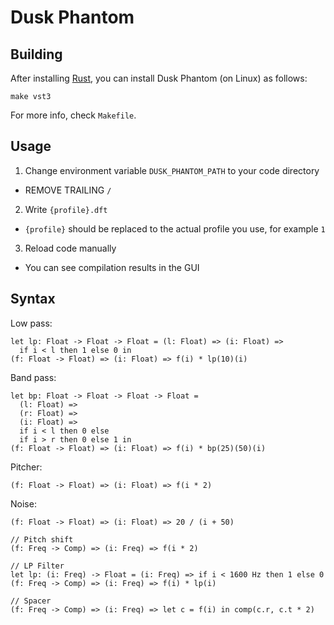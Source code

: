 # Dusk Phantom

## Building

After installing [Rust](https://rustup.rs/), you can install Dusk Phantom (on Linux) as follows:

```shell
make vst3
```

For more info, check `Makefile`.

## Usage

1. Change environment variable `DUSK_PHANTOM_PATH` to your code directory
  - REMOVE TRAILING `/`
2. Write `{profile}.dft`
  - `{profile}` should be replaced to the actual profile you use, for example `1`
3. Reload code manually
  - You can see compilation results in the GUI

## Syntax

Low pass:

```dp
let lp: Float -> Float -> Float = (l: Float) => (i: Float) => 
  if i < l then 1 else 0 in
(f: Float -> Float) => (i: Float) => f(i) * lp(10)(i)
```

Band pass:

```dp
let bp: Float -> Float -> Float -> Float = 
  (l: Float) => 
  (r: Float) =>
  (i: Float) => 
  if i < l then 0 else 
  if i > r then 0 else 1 in
(f: Float -> Float) => (i: Float) => f(i) * bp(25)(50)(i)
```

Pitcher:

```dp
(f: Float -> Float) => (i: Float) => f(i * 2)
```

Noise:

```dp
(f: Float -> Float) => (i: Float) => 20 / (i + 50)
```

```dp
// Pitch shift
(f: Freq -> Comp) => (i: Freq) => f(i * 2)

// LP Filter
let lp: (i: Freq) -> Float = (i: Freq) => if i < 1600 Hz then 1 else 0
(f: Freq -> Comp) => (i: Freq) => f(i) * lp(i)

// Spacer
(f: Freq -> Comp) => (i: Freq) => let c = f(i) in comp(c.r, c.t * 2)
```
